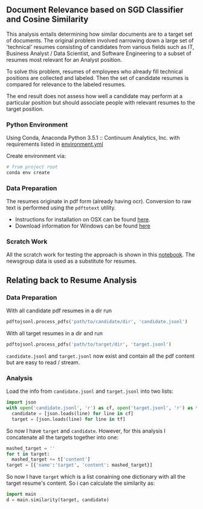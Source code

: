 ## Document Relevance based on SGD Classifier and Cosine Similarity

This analysis entails determining how similar documents are to a target set of documents. The original problem involved narrowing down a large set of 'technical' resumes consisting of candidates from various fields such as IT, Business Analyst / Data Scientist, and Software Engineering to a subset of resumes most relevant for an Analyst position.

To solve this problem, resumes of employees who already fill technical positions are collected and labeled.  Then the set of candidate resumes is compared for relevance to the labeled resumes.

The end result does not assess how well a candidate may perform at a particular position but should associate people with relevant resumes to the target position.

### Python Environment
Using Conda, Anaconda Python 3.5.1 :: Continuum Analytics, Inc. with requirements listed in [environment.yml](https://github.com/blakeboswell/nlp-resume/blob/master/environment.yml)

Create environment via:
``` bash
# from project root
conda env create
```

### Data Preparation

The resumes originate in pdf form (already having ocr). Conversion to raw text is performed using the `pdftotext` utility.
- Instructions for installation on OSX can be found [here](http://macappstore.org/pdftotext/).
- Download information for Windows can be found [here](http://www.foolabs.com/xpdf/download.html)

### Scratch Work

All the scratch work for testing the approach is shown in this [notebook](https://github.com/blakeboswell/nlp-resume/blob/master/newsgroup_test.ipynb).  The newsgroup data is used as a substitute for resumes.


## Relating back to Resume Analysis

### Data Preparation

With all candidate pdf resumes in a dir run

``` python
pdftojsonl.process_pdfs('path/to/candidate/dir', 'candidate.jsonl')
```

With all target resumes in a dir and run

``` python
pdftojsonl.process_pdfs('path/to/target/dir', 'target.jsonl')
```

`candidate.jsonl` and `target.jsonl` now exist and contain all the pdf content but are easy to read / stream.

### Analysis

Load the info from `candidate.jsonl` and `target.jsonl` into two lists:

``` python
import json
with open('candidate.jsonl', 'r') as cf, open('target.jsonl', 'r') as tf:
  candidate = [json.loads(line) for line in cf]
  target = [json.loads(line) for line in tf]
```

So now I have `target` and `candidate`.  However, for this analysis I concatenate all the targets together into one:

``` python
mashed_target = ''
for t in target:
  mashed_target += t['content']
target = [{'name':'target', 'content': mashed_target}]
```

So now I have `target` which is a list conaining one dictionary with all the target resume's content. So i can calculate the similarity as:

``` python
import main
d = main.similarity(target, candidate)
```
